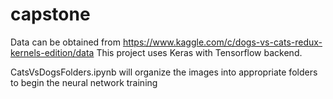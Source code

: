 # capstone

Data can be obtained from https://www.kaggle.com/c/dogs-vs-cats-redux-kernels-edition/data
This project uses Keras with Tensorflow backend.

CatsVsDogsFolders.ipynb will organize the images into appropriate folders to begin the neural network training 
